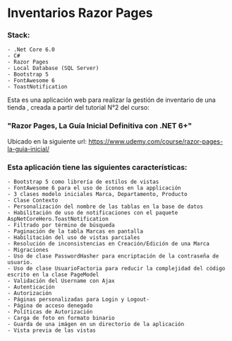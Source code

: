 # Inventarios Razor Pages

### Stack: 
    - .Net Core 6.0 
    - C# 
    - Razor Pages 
    - Local Database (SQL Server)
    - Bootstrap 5
    - FontAwesome 6
    - ToastNotification

Esta es una aplicación web para realizar la gestión de inventario de una tienda , creada a partir del tutorial N°2 del curso: 
### "Razor Pages, La Guía Inicial Definitiva con .NET 6+" 

Ubicado en la siguiente url: 
https://www.udemy.com/course/razor-pages-la-guia-inicial/

### Esta aplicación tiene las siguientes características:

    - Bootstrap 5 como librería de estilos de vistas
    - FontAwesome 6 para el uso de íconos en la applicación
    - 3 clases modelo iniciales Marca, Departamento, Producto
    - Clase Contexto
    - Personalización del nombre de las tablas en la base de datos
    - Habilitación de uso de notificaciones con el paquete AspNetCoreHero.ToastNotification
    - Filtrado por término de búsqueda
    - Paginación de la tabla Marcas en pantalla
    - Habilitación del uso de vistas parciales
    - Resolución de inconsistencias en Creación/Edición de una Marca
    - Migraciones
    - Uso de clase PasswordHasher para encriptación de la contraseña de usuario.
    - Uso de clase UsuarioFactoria para reducir la complejidad del código escrito en la clase PageModel
    - Validación del Username con Ajax
    - Autenticación
    - Autorización
    - Páginas personalizadas para Login y Logout-
    - Página de acceso denegado
    - Políticas de Autorización
    - Carga de foto en formato binario
    - Guarda de una imágen en un directorio de la aplicación
    - Vista previa de las vistas
